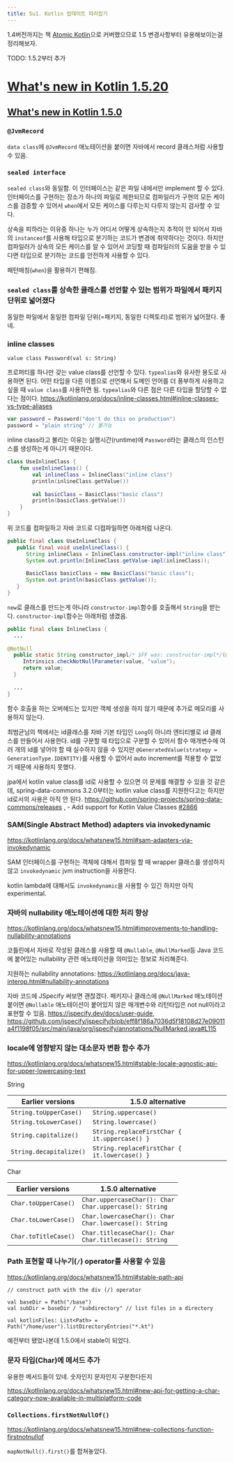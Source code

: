 ```yaml
---
title: 5u1. Kotlin 업데이트 따라잡기
---
```

1.4버전까지는 책 [Atomic Kotlin](https://www.atomickotlin.com/)으로 커버했으므로 1.5 변경사항부터 유용해보이는걸 정리해보자.


TODO: 1.5.2부터 추가


# [What's new in Kotlin 1.5.20](https://kotlinlang.org/docs/whatsnew1520.html)





## [What's new in Kotlin 1.5.0](https://kotlinlang.org/docs/whatsnew15.html)

### `@JvmRecord`

`data class`에 `@JvmRecord` 애노테이션을 붙이면 자바에서 record 클래스처럼 사용할 수 있음.

### `sealed interface`

`sealed class`와 동일함. 이 인터페이스는 같은 파일 내에서만 implement 할 수 있다. 인터페이스를 구현하는 장소가 하나의 파일로 제한되므로 컴파일러가 구현의 모든 케이스를 검증할 수 있어서 `when`에서 모든 케이스를 다루는지 다루지 않는지 검사할 수 있다.

상속을 피하라는 이유중 하나는 누가 어디서 어떻게 상속하는지 추적이 안 되어서 자바의 `instanceof`를 사용해 타입으로 분기하는 코드가 변경에 취약하다는 것이다. 하지만 컴파일러가 상속의 모든 케이스를 알 수 있어서 코딩할 때 컴파일러의 도움을 받을 수 있다면 타입으로 분기하는 코드를 안전하게 사용할 수 있다.

패턴매칭(`when`)을 활용하기 편해짐.

### `sealed class`를 상속한 클래스를 선언할 수 있는 범위가 파일에서 패키지 단위로 넓어졌다

동일한 파일에서 동일한 컴파일 단위(=패키지, 동일한 디렉토리)로 범위가 넓어졌다. 좋네.

### inline classes

`value class Password(val s: String)`

프로퍼티를 하나만 갖는 value class를 선언할 수 있다. `typealias`와 유사한 용도로 사용하면 된다. 어떤 타입을 다른 이름으로 선언해서 도메인 언어를 더 풍부하게 사용하고 싶을 때 `value class`를 사용하면 됨. `typealias`와 다른 점은 다른 타입을 할당할 수 없다는 점이다. https://kotlinlang.org/docs/inline-classes.html#inline-classes-vs-type-aliases

```kotlin
var password = Password("don't do this on production")
password = "plain string" // 불가능
```

inline class라고 불리는 이유는 실행시간(runtime)에 `Password`라는 클래스의 인스턴스를 생성하는게 아니기 때문이다.

```kotlin
class UseInlineClass {  
    fun useInlineClass() {  
        val inlineClass = InlineClass("inline class")  
        println(inlineClass.getValue())  
  
        val basicClass = BasicClass("basic class")  
        println(basicClass.getValue())  
    }  
}
```

위 코드를 컴파일하고 자바 코드로 디컴파일하면 아래처럼 나온다.

```java
public final class UseInlineClass {  
   public final void useInlineClass() {  
      String inlineClass = InlineClass.constructor-impl("inline class");  
      System.out.println(InlineClass.getValue-impl(inlineClass));  
      
      BasicClass basicClass = new BasicClass("basic class");  
      System.out.println(basicClass.getValue());  
   }  
}
```

`new`로 클래스를 만드는게 아니라 `constructor-impl`함수를 호출해서 `String`을 받는다. `constructor-impl`함수는 아래처럼 생겼음.

```java
public final class InlineClass {
  ...
  
@NotNull  
  public static String constructor_impl/* $FF was: constructor-impl*/(@NotNull String value) {  
     Intrinsics.checkNotNullParameter(value, "value");  
     return value;  
  }
  
  ...
}
```

함수 호출을 하는 오버헤드는 있지만 객체 생성을 하지 않기 때문에 추가로 메모리를 사용하지 않는다.

최범균님의 책에서는 id클래스를 자바 기본 타입인 `Long`이 아니라 엔티티별로 id 클래스를 만들어서 사용한다. id를 구분할 때 타입으로 구분할 수 있어서 함수 매개변수에 여러 개의 id를 넣어야 할 때 실수하지 않을 수 있지만 `@GeneratedValue(strategy = GenerationType.IDENTITY)`를 사용할 수 없어서 auto increment를 적용할 수 없었기 때문에 사용하지 못했다.

jpa에서 kotlin value class를 id로 사용할 수 있으면 이 문제를 해결할 수 있을 것 같은데, spring-data-commons 3.2.0부터는 kotlin value class를 지원한다고는 하지만 id로서의 사용은 아직 안 된다. https://github.com/spring-projects/spring-data-commons/releases , - Add support for Kotlin Value Classes [#2866](https://github.com/spring-projects/spring-data-commons/pull/2866)




### SAM(Single Abstract Method) adapters via invokedynamic

https://kotlinlang.org/docs/whatsnew15.html#sam-adapters-via-invokedynamic

SAM 인터페이스를 구현하는 객체에 대해서 컴파일 할 때 wrapper 클래스를 생성하지 않고 `invokedynamic` jvm instruction을 사용한다.

kotlin lambda에 대해서도 `invokedynamic`을 사용할 수 있긴 하지만 아직 experimental.

### 자바의 nullability 애노테이션에 대한 처리 향상

https://kotlinlang.org/docs/whatsnew15.html#improvements-to-handling-nullability-annotations

코틀린에서 자바로 작성된 클래스를 사용할 때 `@Nullable`, `@NullMarked`등 Java 코드에 붙어있는 nullability 관련 애노테이션을 의미있는 정보로 처리해준다.

지원하는 nullability annotations: https://kotlinlang.org/docs/java-interop.html#nullability-annotations

자바 코드에 JSpecify 써보면 괜찮겠다. 패키지나 클래스에 `@NullMarked` 애노테이션 붙이면 `@Nullable` 애노테이션이 붙어있지 않은 매개변수와 리턴타입은 not null이라고 표현할 수 있음. https://jspecify.dev/docs/user-guide, https://github.com/jspecify/jspecify/blob/eff8f186a7036d5f18108d27e09011a4f1198f05/src/main/java/org/jspecify/annotations/NullMarked.java#L115


### locale에 영향받지 않는 대소문자 변환 함수 추가

https://kotlinlang.org/docs/whatsnew15.html#stable-locale-agnostic-api-for-upper-lowercasing-text

String

|**Earlier versions**|**1.5.0 alternative**|
|---|---|
|`String.toUpperCase()`|`String.uppercase()`|
|`String.toLowerCase()`|`String.lowercase()`|
|`String.capitalize()`|`String.replaceFirstChar { it.uppercase() }`|
|`String.decapitalize()`|`String.replaceFirstChar { it.lowercase() }`|

Char

|**Earlier versions**|**1.5.0 alternative**|
|---|---|
|`Char.toUpperCase()`|`Char.uppercaseChar(): Char`  <br>`Char.uppercase(): String`|
|`Char.toLowerCase()`|`Char.lowercaseChar(): Char`  <br>`Char.lowercase(): String`|
|`Char.toTitleCase()`|`Char.titlecaseChar(): Char`  <br>`Char.titlecase(): String`|


### Path 표현할 때 나누기(`/`) operator를 사용할 수 있음

https://kotlinlang.org/docs/whatsnew15.html#stable-path-api

```
// construct path with the div (/) operator

val baseDir = Path("/base")
val subDir = baseDir / "subdirectory" // list files in a directory

val kotlinFiles: List<Path> = Path("/home/user").listDirectoryEntries("*.kt")
```

예전부터 됐었나본데 1.5.0에서 stable이 되었다.


### 문자 타입(Char)에 메서드 추가

유용한 메서드들이 있네. 숫자인지 문자인지 구분한다든지 

https://kotlinlang.org/docs/whatsnew15.html#new-api-for-getting-a-char-category-now-available-in-multiplatform-code


### `Collections.firstNotNullOf()`

https://kotlinlang.org/docs/whatsnew15.html#new-collections-function-firstnotnullof

`mapNotNull().first()`를 합쳐놓았다.